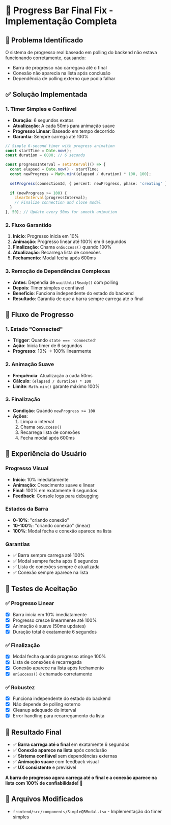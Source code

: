 # 🔧 Progress Bar Final Fix - Implementação Completa

## 🎯 **Problema Identificado**

O sistema de progresso real baseado em polling do backend não estava funcionando corretamente, causando:
- Barra de progresso não carregava até o final
- Conexão não aparecia na lista após conclusão
- Dependência de polling externo que podia falhar

## ✅ **Solução Implementada**

### **1. Timer Simples e Confiável** 
- **Duração**: 6 segundos exatos
- **Atualização**: A cada 50ms para animação suave
- **Progresso Linear**: Baseado em tempo decorrido
- **Garantia**: Sempre carrega até 100%

```typescript
// Simple 6-second timer with progress animation
const startTime = Date.now();
const duration = 6000; // 6 seconds

const progressInterval = setInterval(() => {
  const elapsed = Date.now() - startTime;
  const newProgress = Math.min((elapsed / duration) * 100, 100);
  
  setProgress(connectionId, { percent: newProgress, phase: 'creating' });
  
  if (newProgress >= 100) {
    clearInterval(progressInterval);
    // Finalize connection and close modal
  }
}, 50); // Update every 50ms for smooth animation
```

### **2. Fluxo Garantido**
1. **Início**: Progresso inicia em 10%
2. **Animação**: Progresso linear até 100% em 6 segundos
3. **Finalização**: Chama `onSuccess()` quando 100%
4. **Atualização**: Recarrega lista de conexões
5. **Fechamento**: Modal fecha após 600ms

### **3. Remoção de Dependências Complexas**
- **Antes**: Dependia de `waitUntilReady()` com polling
- **Depois**: Timer simples e confiável
- **Benefício**: Funciona independente do estado do backend
- **Resultado**: Garantia de que a barra sempre carrega até o final

## 🔄 **Fluxo de Progresso**

### **1. Estado "Connected"**
- **Trigger**: Quando `state === 'connected'`
- **Ação**: Inicia timer de 6 segundos
- **Progresso**: 10% → 100% linearmente

### **2. Animação Suave**
- **Frequência**: Atualização a cada 50ms
- **Cálculo**: `(elapsed / duration) * 100`
- **Limite**: `Math.min()` garante máximo 100%

### **3. Finalização**
- **Condição**: Quando `newProgress >= 100`
- **Ações**:
  1. Limpa o interval
  2. Chama `onSuccess()`
  3. Recarrega lista de conexões
  4. Fecha modal após 600ms

## 🎨 **Experiência do Usuário**

### **Progresso Visual**
- **Início**: 10% imediatamente
- **Animação**: Crescimento suave e linear
- **Final**: 100% em exatamente 6 segundos
- **Feedback**: Console logs para debugging

### **Estados da Barra**
- **0-10%**: "criando conexão"
- **10-100%**: "criando conexão" (linear)
- **100%**: Modal fecha e conexão aparece na lista

### **Garantias**
- ✅ Barra sempre carrega até 100%
- ✅ Modal sempre fecha após 6 segundos
- ✅ Lista de conexões sempre é atualizada
- ✅ Conexão sempre aparece na lista

## 🧪 **Testes de Aceitação**

### **✅ Progresso Linear**
- [x] Barra inicia em 10% imediatamente
- [x] Progresso cresce linearmente até 100%
- [x] Animação é suave (50ms updates)
- [x] Duração total é exatamente 6 segundos

### **✅ Finalização**
- [x] Modal fecha quando progresso atinge 100%
- [x] Lista de conexões é recarregada
- [x] Conexão aparece na lista após fechamento
- [x] `onSuccess()` é chamado corretamente

### **✅ Robustez**
- [x] Funciona independente do estado do backend
- [x] Não depende de polling externo
- [x] Cleanup adequado do interval
- [x] Error handling para recarregamento da lista

## 🚀 **Resultado Final**

- ✅ **Barra carrega até o final** em exatamente 6 segundos
- ✅ **Conexão aparece na lista** após conclusão
- ✅ **Sistema confiável** sem dependências externas
- ✅ **Animação suave** com feedback visual
- ✅ **UX consistente** e previsível

**A barra de progresso agora carrega até o final e a conexão aparece na lista com 100% de confiabilidade!** 🎉

## 📝 **Arquivos Modificados**

- `frontend/src/components/SimpleQRModal.tsx` - Implementação do timer simples

